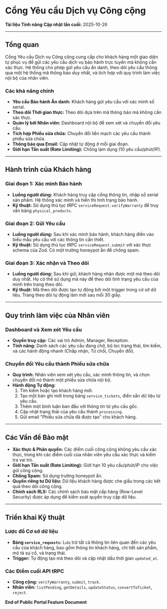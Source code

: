 # Cổng Yêu cầu Dịch vụ Công cộng

**Tài liệu Tính năng**
**Cập nhật lần cuối:** 2025-10-26

---

## Tổng quan

Cổng Yêu cầu Dịch vụ Công cộng cung cấp cho khách hàng một giao diện tự phục vụ để gửi các yêu cầu dịch vụ bảo hành trực tuyến mà không cần xác thực. Hệ thống cho phép gửi yêu cầu ẩn danh, theo dõi yêu cầu thông qua một hệ thống mã thông báo duy nhất, và tích hợp với quy trình làm việc nội bộ của nhân viên.

### Các khả năng chính

*   **Yêu cầu Bảo hành Ẩn danh:** Khách hàng gửi yêu cầu với xác minh số serial.
*   **Theo dõi Thời gian thực:** Theo dõi dựa trên mã thông báo mà không cần xác thực.
*   **Quản lý bởi Nhân viên:** Dashboard nội bộ để xem xét và chuyển đổi yêu cầu.
*   **Tích hợp Phiếu sửa chữa:** Chuyển đổi liền mạch các yêu cầu thành phiếu sửa chữa.
*   **Thông báo qua Email:** Cập nhật tự động ở mỗi giai đoạn.
*   **Giới hạn Tần suất (Rate Limiting):** Chống lạm dụng (10 yêu cầu/phút/IP).

---

## Hành trình của Khách hàng

### Giai đoạn 1: Xác minh Bảo hành

*   **Luồng người dùng:** Khách hàng truy cập cổng thông tin, nhập số serial sản phẩm. Hệ thống xác minh và hiển thị tình trạng bảo hành.
*   **Kỹ thuật:** Sử dụng thủ tục tRPC `serviceRequest.verifyWarranty` để truy vấn bảng `physical_products`.

### Giai đoạn 2: Gửi Yêu cầu

*   **Luồng người dùng:** Sau khi xác minh bảo hành, khách hàng điền vào biểu mẫu yêu cầu với các thông tin cần thiết.
*   **Kỹ thuật:** Sử dụng thủ tục tRPC `serviceRequest.submit` với xác thực schema của Zod. Có một trường honeypot ẩn để chống spam.

### Giai đoạn 3: Xác nhận và Theo dõi

*   **Luồng người dùng:** Sau khi gửi, khách hàng nhận được một mã theo dõi duy nhất. Họ có thể sử dụng mã này để theo dõi tình trạng yêu cầu của mình trên trang theo dõi.
*   **Kỹ thuật:** Mã theo dõi được tạo tự động bởi một trigger trong cơ sở dữ liệu. Trang theo dõi tự động làm mới sau mỗi 30 giây.

---

## Quy trình làm việc của Nhân viên

### Dashboard và Xem xét Yêu cầu

*   **Quyền truy cập:** Các vai trò Admin, Manager, Reception.
*   **Tính năng:** Danh sách các yêu cầu đang chờ, bộ lọc trạng thái, tìm kiếm, và các hành động nhanh (Chấp nhận, Từ chối, Chuyển đổi).

### Chuyển đổi Yêu cầu thành Phiếu sửa chữa

*   **Quy trình:** Nhân viên xem xét yêu cầu, xác minh thông tin, và chọn chuyển đổi nó thành một phiếu sửa chữa nội bộ.
*   **Hành động Tự động:**
    1.  Tìm kiếm hoặc tạo khách hàng mới.
    2.  Tạo một bản ghi mới trong bảng `service_tickets`, điền sẵn dữ liệu từ yêu cầu.
    3.  Thêm một bình luận ban đầu với thông tin từ yêu cầu gốc.
    4.  Cập nhật trạng thái của yêu cầu thành `processing`.
    5.  Gửi email "Phiếu sửa chữa đã được tạo" cho khách hàng.

---

## Các Vấn đề Bảo mật

*   **Xác thực & Phân quyền:** Các điểm cuối công cộng không yêu cầu xác thực, trong khi các điểm cuối của nhân viên yêu cầu xác thực và kiểm tra vai trò.
*   **Giới hạn Tần suất (Rate Limiting):** Giới hạn 10 yêu cầu/phút/IP cho việc gửi công cộng.
*   **Chống Spam:** Sử dụng trường honeypot ẩn.
*   **Quyền riêng tư Dữ liệu:** Dữ liệu khách hàng được che giấu trong các kết quả theo dõi công cộng.
*   **Chính sách RLS:** Các chính sách bảo mật cấp hàng (Row-Level Security) được áp dụng để kiểm soát quyền truy cập dữ liệu.

---

## Triển khai Kỹ thuật

### Lược đồ Cơ sở dữ liệu

*   **Bảng `service_requests`:** Lưu trữ tất cả thông tin liên quan đến các yêu cầu của khách hàng, bao gồm thông tin khách hàng, chi tiết sản phẩm, mô tả sự cố, và trạng thái.
*   **Trigger:** Tự động tạo mã theo dõi và cập nhật dấu thời gian `updated_at`.

### Các Điểm cuối API tRPC

*   **Công cộng:** `verifyWarranty`, `submit`, `track`.
*   **Nhân viên:** `listPending`, `getDetails`, `updateStatus`, `convertToTicket`, `reject`.

**End of Public Portal Feature Document**